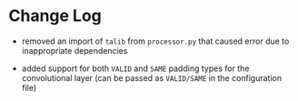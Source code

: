 # Change Log

- removed an import of `talib` from `processor.py` that caused error due to inappropriate dependencies

- added support for both `VALID` and `SAME` padding types for the convolutional layer (can be passed as `VALID/SAME` in the configuration file)